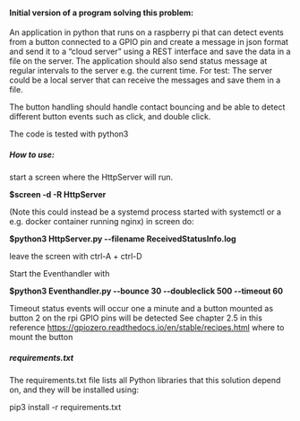 #### Initial version of a program solving this problem:

An application in python that runs on a raspberry pi that can detect events from a button connected to a GPIO pin and create a message in json format and send it to a “cloud server” using a REST interface and save the data in a file on the server. The application should also send status message at regular intervals to the server e.g. the current time.
For test: The server could be a local server that can receive the messages and save them in a file.

The button handling should handle contact bouncing and be able to detect different button events such as click, and double click.

The code is tested with python3

##### How to use:

start a screen where the HttpServer will run.

**$screen -d -R HttpServer**

(Note this could instead be a systemd process started with systemctl or a e.g. docker container running nginx)
in screen do:

**$python3 HttpServer.py --filename ReceivedStatusInfo.log**

leave the screen with ctrl-A + ctrl-D

Start the Eventhandler with

**$python3 Eventhandler.py --bounce 30 --doubleclick 500 --timeout 60**

Timeout status events will occur one a minute and a button mounted as button 2 on the rpi GPIO pins will be detected
See chapter 2.5 in this reference https://gpiozero.readthedocs.io/en/stable/recipes.html where to mount the button



##### requirements.txt
The requirements.txt file lists all Python libraries that this solution depend on, and they will be installed using:

pip3 install -r requirements.txt



